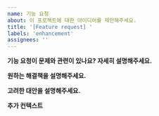 ```yaml
---
name: 기능 요청
about: 이 프로젝트에 대한 아이디어를 제안해주세요.
title: '[Feature request] '
labels: 'enhancement'
assignees: ''
---
```


**기능 요청이 문제와 관련이 있나요? 자세히 설명해주세요.**

<!-- 문제가 무엇인지 명확하고 간결하게 설명해주세요. Ex. 항상 `console.log` 여부를 직접 검사하는 게 너무 불편합니다. -->

**원하는 해결책을 설명해주세요.**

<!-- 원하는 바를 명확하고 간결하게 설명해주세요. -->

**고려한 대안을 설명해주세요.**

<!-- 고려한 대안 솔루션이나 기능에 대한 명확하고 간결한 설명을 작성해주세요. -->

**추가 컨텍스트**

<!-- 기능 요청에 대한 다른 맥락이나 스크린샷을 여기에 추가해주세요. -->
